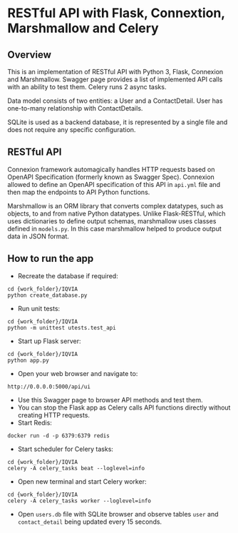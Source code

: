 # RESTful API with Flask, Connextion, Marshmallow and Celery

## Overview

This is an implementation of RESTful API with Python 3, Flask, Connexion and Marshmallow. Swagger page provides a list of implemented API calls with an ability to test them. Celery runs 2 async tasks.

Data model consists of two entities: a User and a ContactDetail. User has one-to-many relationship with ContactDetails.

SQLite is used as a backend database, it is represented by a single file and does not require any specific configuration.

## RESTful API

Connexion framework automagically handles HTTP requests based on OpenAPI Specification (formerly known as Swagger Spec). Connexion allowed to define an OpenAPI specification of this API in `api.yml` file and then map the endpoints to API Python functions.

Marshmallow is an ORM library that converts complex datatypes, such as objects, to and from native Python datatypes. Unlike Flask-RESTful, which uses dictionaries to define output schemas, marshmallow uses classes defined in `models.py`. In this case marshmallow helped to produce output data in JSON format. 


## How to run the app

* Recreate the database if required:
```
cd {work_folder}/IQVIA
python create_database.py
```
* Run unit tests:
```
cd {work_folder}/IQVIA
python -m unittest utests.test_api
```
* Start up Flask server:
```
cd {work_folder}/IQVIA
python app.py
```
* Open your web browser and navigate to:
```
http://0.0.0.0:5000/api/ui
```
* Use this Swagger page to browser API methods and test them.
* You can stop the Flask app as Celery calls API functions directly without creating HTTP requests.
* Start Redis:
```
docker run -d -p 6379:6379 redis
```
* Start scheduler for Celery tasks:
```
cd {work_folder}/IQVIA
celery -A celery_tasks beat --loglevel=info
``` 
* Open new terminal and start Celery worker:
```
cd {work_folder}/IQVIA
celery -A celery_tasks worker --loglevel=info
```
* Open `users.db` file with SQLite browser and observe tables `user` and `contact_detail` being updated every 15 seconds.


